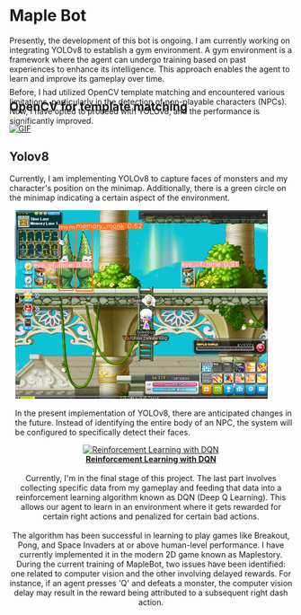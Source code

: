 # Maple Bot

Presently, the development of this bot is ongoing. I am currently working on integrating YOLOv8 to establish a gym environment. A gym environment is a framework where the agent can undergo training based on past experiences to enhance its intelligence. This approach enables the agent to learn and improve its gameplay over time.

## OpenCV for template matching
<div style="position: relative; display: flex; align-items: flex-start;">
    <!-- Image on the left -->
    <div style="width: 50%;">
        <a href="https://www.youtube.com/watch?v=jl7Z8Bxk6uc&ab_channel=Liang" target="_blank">
            <img src="https://github.com/Whiteii/Maple_Bot/blob/main/Images/Animation.gif" alt="GIF" style="width: 100%;">
        </a>
    </div>
    <!-- Text on the right -->
    <div style="width: 50%; padding-left: 20px;">
        <p style="position: absolute; bottom: 0; left: 0;">
            Before, I had utilized OpenCV template matching and encountered various limitations, particularly in the detection of non-playable characters (NPCs). Now, I have opted to proceed with YOLOv8, and the performance is significantly improved.
        </p>
    </div>
</div>



## Yolov8
Currently, I am implementing YOLOv8 to capture faces of monsters and my character's position on the minimap. Additionally, there is a green circle on the minimap indicating a certain aspect of the environment.


<div style="float: right; margin-left: 2%;">
  <img src="https://github.com/Whiteii/Maple_Bot/blob/main/Images/image.png" alt="Bottom Image" width="450"/>
  <p>In the present implementation of YOLOv8, there are anticipated changes in the future. Instead of identifying the entire body of an NPC, the system will be configured to specifically detect their faces.</p>
</div> 

<p align="center">
    <a href="https://www.youtube.com/watch?v=Ys0eVH3Zu00&t=398s&ab_channel=Liang" target="_blank">
        <img src="https://github.com/Whiteii/Maple_Bot/blob/main/Images/Animation7.gif" width="450" height="300" alt="Reinforcement Learning with DQN">
        <br>
        <strong>Reinforcement Learning with DQN</strong>
    </a>
    <br><br>
    Currently, I'm in the final stage of this project. The last part involves collecting specific data from my gameplay and feeding that data into a reinforcement learning algorithm known as DQN (Deep Q Learning). This allows our agent to learn in an environment where it gets rewarded for certain right actions and penalized for certain bad actions.
    <br><br>
    The algorithm has been successful in learning to play games like Breakout, Pong, and Space Invaders at or above human-level performance. I have currently implemented it in the modern 2D game known as Maplestory. During the current training of MapleBot, two issues have been identified: one related to computer vision and the other involving delayed rewards. For instance, if an agent presses 'Q' and defeats a monster, the computer vision delay may result in the reward being attributed to a subsequent right dash action.
</p>





